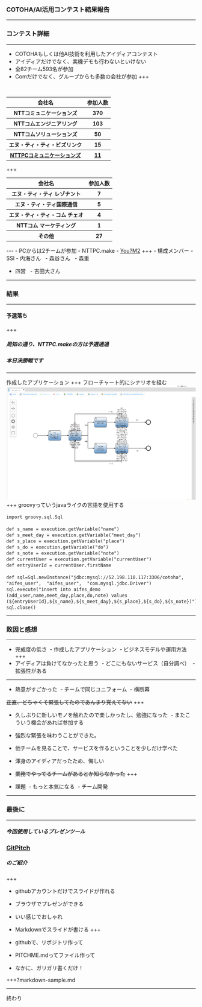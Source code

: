 ### COTOHA/AI活用コンテスト結果報告
---
### コンテスト詳細
---
- COTOHAもしくは他AI技術を利用したアイディアコンテスト
 - アイディアだけでなく、実機デモも行わないといけない
- 全82チーム593名が参加
 - Comだけでなく、グループからも多数の会社が参加
+++
<table>
  <tr>
    <th>会社名</th>
    <th>参加人数</th> 
  </tr>
  <tr>
    <th>NTTコミュニケーションズ</th>
    <th>370</th>
  </tr>
  <tr>
    <th>NTTコムエンジニアリング</th>
    <th>103</th> 
  </tr>
  <tr>
     <th>NTTコムソリューションズ</th>
     <th>50</th> 
  </tr>
  <tr>
     <th>エヌ・ティ・ティ・ビズリンク</th>
     <th>15</th> 
  </tr>
 <tr>
    <th><u>NTTPCコミュニケーションズ</u></th>
    <th><u>11</u></th> 
 </tr>
</table>
+++
<table>
 <tr>
    <th>会社名</th>
    <th>参加人数</th> 
  </tr>
 <tr>
    <th>エヌ・ティ・ティ レゾナント</th>
    <th>7</th> 
  </tr>
 <tr>
    <th>エヌ・ティ・ティ国際通信</th>
    <th>5</th> 
 </tr>
 <tr>
    <th>エヌ・ティ・ティ・コム チェオ</th>
    <th>4</th> 
  </tr>
 <tr>
    <th>NTTコム マーケティング</th>
    <th>1</th> 
 </tr>
 <tr>
    <th>その他</th>
    <th>27</th> 
 </tr>
</table>
---
- PCからは2チームが参加
 - NTTPC.make
 - <u>You?M2</u>
+++
- 構成メンバー
 - SSI
   - 内海さん
   - 森谷さん
   - 森重
  
 - 四営
   - 吉田大さん
---
### 結果
---
#### 予選落ち
+++
##### 周知の通り、NTTPC.makeの方は予選通過
##### 本日決勝戦です
---
作成したアプリケーション
+++
フローチャート的にシナリオを組む
![image1](image1.png)
+++
groovyっていうjavaライクの言語を使用する
~~~
import groovy.sql.Sql

def s_name = execution.getVariable("name")
def s_meet_day = execution.getVariable("meet_day")
def s_place = execution.getVariable("place")
def s_do = execution.getVariable("do")
def s_note = execution.getVariable("note")
def currentUser = execution.getVariable("currentUser")
def entryUserId = currentUser.firstName

def sql=Sql.newInstance("jdbc:mysql://52.198.110.117:3306/cotoha", "aifes_user",  "aifes_user",  "com.mysql.jdbc.Driver")
sql.execute("insert into aifes_demo (add_user,name,meet_day,place,do,note) values (${entryUserId},${s_name},${s_meet_day},${s_place},${s_do},${s_note})")
sql.close()
~~~
---
### 敗因と感想
---
- 完成度の低さ
  - 作成したアプリケーション
  - ビジネスモデルや運用方法
+++
- アイディアは負けてなかったと思う
  - どこにもないサービス（自分調べ）
  - 拡張性がある
---
- 熱意がすごかった
  - チームで同じユニフォーム
  - 横断幕
  
<s>正直、どちゃくそ緊張してたのであんまり覚えてない</s>
+++
- 久しぶりに新しいモノを触れたので楽しかったし、勉強になった
  - またこういう機会があれば参加する

- 強烈な緊張を味わうことができた。

- 他チームを見ることで、サービスを作るということを少しだけ学べた

- 渾身のアイディアだったため、悔しい

- <s>業務でやってるチームがあるとか知らなかった</s>
+++
- 課題
  - もっと本気になる
  - チーム開発
---
### 最後に
---
##### 今回使用しているプレゼンツール 
### [GitPitch](https://gitpitch.com/)
##### のご紹介
+++
- githubアカウントだけでスライドが作れる

- ブラウザでプレゼンができる

- いい感じでおしゃれ

- Markdownでスライドが書ける
+++
- githubで、リポジトリ作って

- PITCHME.mdってファイル作って

- なかに、ガリガリ書くだけ！

+++?markdown-sample.md

---
終わり
